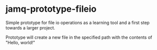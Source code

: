 # jamq-prototype-fileio

Simple prototype for file io operations as a learning tool and a first step towards a larger project.

Prototype will create a new file in the specified path with the contents of "Hello, world!"